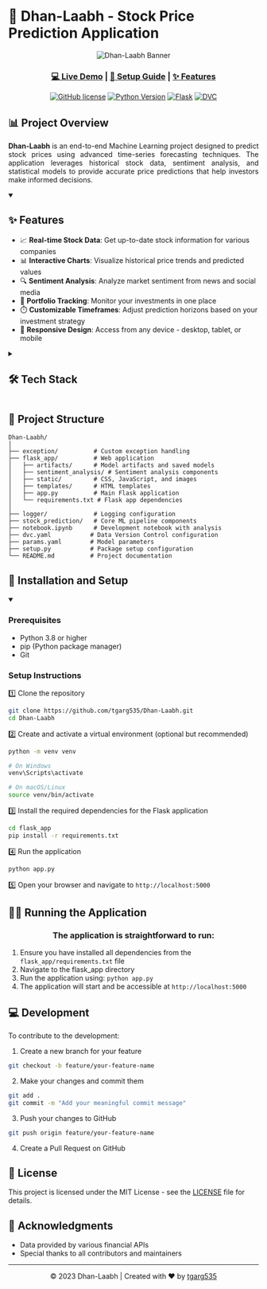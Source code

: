 # 🚀 Dhan-Laabh - Stock Price Prediction Application

<div align="center">
  
  ![Dhan-Laabh Banner](https://github.com/tgarg535/Dhan-Laabh/raw/main/flask_app/static/logo.png)
  
  <h3>
    <a href="https://dhan-laabh.onrender.com" target="_blank">💻 Live Demo</a>
    <span> | </span>
    <a href="#installation-and-setup">🔧 Setup Guide</a>
    <span> | </span>
    <a href="#features">✨ Features</a>
  </h3>
  
  [![GitHub license](https://img.shields.io/github/license/tgarg535/Dhan-Laabh?color=blue)](LICENSE)
  [![Python Version](https://img.shields.io/badge/python-3.8+-blue.svg)](https://www.python.org/downloads/)
  [![Flask](https://img.shields.io/badge/Flask-2.0+-green.svg)](https://flask.palletsprojects.com/)
  [![DVC](https://img.shields.io/badge/DVC-Enabled-9cf.svg)](https://dvc.org/)
  
</div>

## 📊 Project Overview

<p align="justify">
  <strong>Dhan-Laabh</strong> is an end-to-end Machine Learning project designed to predict stock prices using advanced time-series forecasting techniques. The application leverages historical stock data, sentiment analysis, and statistical models to provide accurate price predictions that help investors make informed decisions.
</p>

<details open>
  <summary><h2>✨ Features</h2></summary>
  
  - 📈 **Real-time Stock Data**: Get up-to-date stock information for various companies
  - 📊 **Interactive Charts**: Visualize historical price trends and predicted values
  - 🔍 **Sentiment Analysis**: Analyze market sentiment from news and social media
  - 💼 **Portfolio Tracking**: Monitor your investments in one place
  - ⏱️ **Customizable Timeframes**: Adjust prediction horizons based on your investment strategy
  - 📱 **Responsive Design**: Access from any device - desktop, tablet, or mobile
</details>

<details>
  <summary><h2>🛠️ Tech Stack</h2></summary>
  
  ### Frontend
  - ![HTML5](https://img.shields.io/badge/HTML5-E34F26?style=flat&logo=html5&logoColor=white) HTML
  - ![CSS3](https://img.shields.io/badge/CSS3-1572B6?style=flat&logo=css3&logoColor=white) CSS
  - ![JavaScript](https://img.shields.io/badge/JavaScript-F7DF1E?style=flat&logo=javascript&logoColor=black) JavaScript
  
  ### Backend
  - ![Python](https://img.shields.io/badge/Python-3776AB?style=flat&logo=python&logoColor=white) Python
  - ![Flask](https://img.shields.io/badge/Flask-000000?style=flat&logo=flask&logoColor=white) Flask
  
  ### Data Processing & ML
  - ![Pandas](https://img.shields.io/badge/Pandas-150458?style=flat&logo=pandas&logoColor=white) Pandas
  - ![NumPy](https://img.shields.io/badge/NumPy-013243?style=flat&logo=numpy&logoColor=white) NumPy
  - ![Scikit-learn](https://img.shields.io/badge/ScikitLearn-F7931E?style=flat&logo=scikit-learn&logoColor=white) Scikit-learn
  - ![TensorFlow](https://img.shields.io/badge/TensorFlow-FF6F00?style=flat&logo=tensorflow&logoColor=white) TensorFlow
  
  ### Visualization
  - ![Plotly](https://img.shields.io/badge/Plotly-3F4F75?style=flat&logo=plotly&logoColor=white) Plotly
  - ![Chart.js](https://img.shields.io/badge/Chart.js-FF6384?style=flat&logo=chart.js&logoColor=white) Chart.js
  
  ### Version Control
  - ![Git](https://img.shields.io/badge/Git-F05032?style=flat&logo=git&logoColor=white) Git
  - ![DVC](https://img.shields.io/badge/DVC-945DD6?style=flat&logo=dvc&logoColor=white) DVC (Data Version Control)
</details>

## 📂 Project Structure

```
Dhan-Laabh/
│
├── exception/          # Custom exception handling
├── flask_app/          # Web application
│   ├── artifacts/      # Model artifacts and saved models
│   ├── sentiment_analysis/ # Sentiment analysis components
│   ├── static/         # CSS, JavaScript, and images
│   ├── templates/      # HTML templates
│   ├── app.py          # Main Flask application
│   └── requirements.txt # Flask app dependencies
│
├── logger/             # Logging configuration
├── stock_prediction/   # Core ML pipeline components
├── notebook.ipynb      # Development notebook with analysis
├── dvc.yaml           # Data Version Control configuration
├── params.yaml        # Model parameters
├── setup.py           # Package setup configuration
└── README.md          # Project documentation
```

## 🚀 Installation and Setup

<details open>
  <summary><h3>Prerequisites</h3></summary>
  
  - Python 3.8 or higher
  - pip (Python package manager)
  - Git
</details>

### Setup Instructions

1️⃣ Clone the repository
```bash
git clone https://github.com/tgarg535/Dhan-Laabh.git
cd Dhan-Laabh
```

2️⃣ Create and activate a virtual environment (optional but recommended)
```bash
python -m venv venv

# On Windows
venv\Scripts\activate

# On macOS/Linux
source venv/bin/activate
```

3️⃣ Install the required dependencies for the Flask application
```bash
cd flask_app
pip install -r requirements.txt
```

4️⃣ Run the application
```bash
python app.py
```

5️⃣ Open your browser and navigate to `http://localhost:5000`

## 🏃‍♂️ Running the Application

<div align="center">
  
  ### The application is straightforward to run:
  
</div>

1. Ensure you have installed all dependencies from the `flask_app/requirements.txt` file
2. Navigate to the flask_app directory
3. Run the application using: `python app.py`
4. The application will start and be accessible at `http://localhost:5000`

## 💻 Development

To contribute to the development:

1. Create a new branch for your feature
```bash
git checkout -b feature/your-feature-name
```

2. Make your changes and commit them
```bash
git add .
git commit -m "Add your meaningful commit message"
```

3. Push your changes to GitHub
```bash
git push origin feature/your-feature-name
```

4. Create a Pull Request on GitHub

## 📜 License

This project is licensed under the MIT License - see the [LICENSE](LICENSE) file for details.

## 🙏 Acknowledgments

- Data provided by various financial APIs
- Special thanks to all contributors and maintainers



---

<div align="center">
  
  © 2023 Dhan-Laabh | Created with ❤️ by <a href="https://github.com/tgarg535">tgarg535</a>
  
</div>
